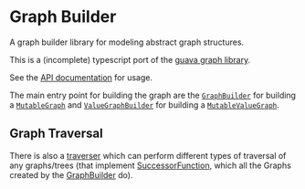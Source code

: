 # Graph Builder

A graph builder library for modeling abstract graph structures.

This is a (incomplete) typescript port of the [guava graph library](https://github.com/google/guava/wiki/GraphsExplained).

See the [API
documentation](https://github.com/sorohan/graph-builder/blob/master/markdown/graph-builder.md) for usage.

The main entry point for building the graph are the
[`GraphBuilder`](https://github.com/sorohan/graph-builder/blob/master/markdown/graph-builder.graphbuilder.md)
for building a
[`MutableGraph`](https://github.com/sorohan/graph-builder/blob/master/markdown/graph-builder.mutablegraph.md) and
[`ValueGraphBuilder`](https://github.com/sorohan/graph-builder/blob/master/markdown/graph-builder.valuegraphbuilder.md)
for building a
[`MutableValueGraph`](https://github.com/sorohan/graph-builder/blob/master/markdown/graph-builder.mutablevaluegraph.md).

## Graph Traversal

There is also a [traverser](https://github.com/sorohan/graph-builder/blob/traverers/markdown/graph-builder.traversers.md)
which can perform different types of traversal of any graphs/trees (that implement
[SuccessorFunction](https://github.com/sorohan/graph-builder/blob/traverers/markdown/graph-builder.successorsfunction.md),
which all the Graphs created by the
[GraphBuilder](https://github.com/sorohan/graph-builder/blob/master/markdown/graph-builder.graphbuilder.md) do).
